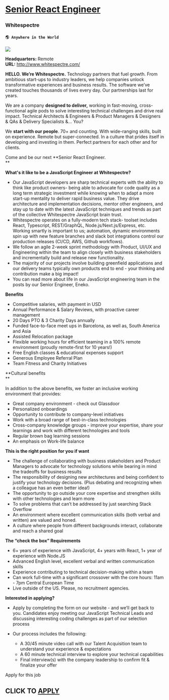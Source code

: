 # [Senior React Engineer](https://www.remotewlb.com/apply/senior-react-engineer-41853)  
### Whitespectre  
#### `🌎 Anywhere in the World`  
![](https://we-work-remotely.imgix.net/logos/0082/1800/logo.gif?ixlib=rails-4.0.0&w=50&h=50&dpr=2&fit=fill&auto=compress)

**Headquarters:** Remote  
**URL:** http://www.whitespectre.com/

**HELLO. We’re Whitespectre.** Technology partners that fuel growth. From ambitious start-ups to industry leaders, we help companies unlock transformative experiences and business results. The software we’ve created touches thousands of lives every day. Our partnerships last for years.  
  

We are a company **designed to deliver,** working in fast-moving, cross-functional agile pods to solve interesting technical challenges and drive real impact. Technical Architects & Engineers & Product Managers & Designers & QAs & Delivery Specialists &... You?  
  

We **start with our people**. 70+ and counting. With wide-ranging skills, built on experience. Remote but super-connected. In a culture that prides itself in developing and investing in them. Perfect partners for each other and for clients.  
  

Come and be our next **Senior React Engineer.  
**  

**What's it like to be a JavaScript Engineer at Whitespectre?**

  * Our JavaScript developers are sharp technical experts with the ability to think like product owners- being able to advocate for code quality as a long term strategic investment while knowing when to adapt a more start-up mentality to deliver rapid business value. They drive architecture and implementation decisions, mentor other engineers, and stay up to date with the latest JavaScript techniques and trends as part of the collective Whitespectre JavaScript brain trust. 
  * Whitespectre operates on a fully-modern tech stack- toolset includes React, Typescript, REST/GraphQL, Node.js/Next.js/Express, etc. Working smartly is important to us; automation, dynamic environments spin up with new feature branches and slack bot integrations control our production releases (CI/CD, AWS, Github workflows).
  * We follow an agile 2-week sprint methodology with Product, UI/UX and Engineering within the team to align closely with business stakeholders and incrementally build and release new functionality.
  * The majority of our projects involve building greenfield applications and our delivery teams typically own products end to end - your thinking and contribution make a big impact!
  * You can read more about life in our JavaScript engineering team in the posts by our Senior Engineer, Eneko. 

  

**Benefits**

  * Competitive salaries, with payment in USD
  * Annual Performance & Salary Reviews, with proactive career management
  * 20 Days PTO & 3 Charity Days annually
  * Funded face-to-face meet ups in Barcelona, as well as, South America and Asia
  * Assisted Relocation package 
  * Flexible working hours for efficient teaming in a 100% remote environment (proudly remote-first for 10 years!)
  * Free English classes & educational expenses support
  * Generous Employee Referral Plan
  * Team Fitness and Charity Initiatives

  
**Cultural benefits  
**  

In addition to the above benefits, we foster an inclusive working environment that provides:

  * Great company environment - check out Glassdoor 
  * Personalized onboardings
  * Opportunity to contribute to company-level initiatives
  * Work with a broad range of best-in-class technologies
  * Cross-company knowledge groups - improve your expertise, share your learnings and work with different technologies and tools
  * Regular brown bag learning sessions
  * An emphasis on Work-life balance

  
**This is the right position for you if want**

  * The challenge of collaborating with business stakeholders and Product Managers to advocate for technology solutions while bearing in mind the tradeoffs for business results
  * The responsibility of designing new architectures and being confident to justify your technology decisions. (Plus debating and recognizing when a colleague has an even better idea!)
  * The opportunity to go outside your core expertise and strengthen skills with other technologies and learn more
  * To solve problems that can’t be addressed by just searching Stack Overflow
  * An environment where excellent communication skills (both verbal and written) are valued and honed.
  * A culture where people from different backgrounds interact, collaborate and reach a shared goal  
  

**The “check the box” Requirements**

  * 6+ years of experience with JavaScript, 4+ years with React, 1+ year of experience with Node.JS
  * Advanced English level, excellent verbal and written communication skills
  * Experience contributing to technical decision-making within a team
  * Can work full-time with a significant crossover with the core hours: 11am - 7pm Central European Time
  * Live outside of the US. Please, no recruitment agencies.

  
**Interested in applying?**

  * Apply by completing the form on our website - and we’ll get back to you. Candidates enjoy meeting our JavaScript Technical Leads and discussing interesting coding challenges as part of our selection process  
  

  * Our process includes the following:
    * A 30/45 minute video call with our Talent Acquisition team to understand your experience & expectations
    * A 60 minute technical interview to explore your technical capabilities
    * Final interview(s) with the company leadership to confirm fit & finalize your offer  
  

Apply for this job

  
## CLICK TO [APPLY](https://www.remotewlb.com/apply/senior-react-engineer-41853)

